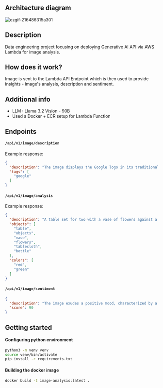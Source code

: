 ## Architecture diagram

![ezgif-216486315a301](https://github.com/user-attachments/assets/91907695-b6f2-4ef7-83db-92d8702b1593)


## Description
Data engineering project focusing on deploying Generative AI API via AWS Lambda for image analysis.


## How does it work?

Image is sent to the Lambda API Endpoint which is then used to provide insights - image's analysis, description and sentiment.

## Additional info
- LLM : Llama 3.2 Vision - 90B
- Used a Docker + ECR setup for Lambda Function
  
## Endpoints
#### `/api/v1/image/description`

Example response:
```json
{
  "description": "The image displays the Google logo in its traditional, multicolored form. The first letter 'G' is blue, the second letter 'O' is green, the third letter 'O' is yellow, the fourth letter 'g' is blue, the fifth letter 'l' is green, and the sixth letter 'e' is red. The logo is centered against a solid black background. The colors are vibrant and the logo appears to be a standard, official version of the Google logo.",
  "tags": [
    "google"
  ]
}
```
#### `/api/v1/image/analysis`

Example response:
```json
{
  "description": "A table set for two with a vase of flowers against a back wall",
  "objects": [
    "table",
    "objects",
    "vase",
    "flowers",
    "tablecloth",
    "bottle"
  ],
  "colors": [
    "red",
    "green"
  ]
}
```

#### `/api/v1/image/sentiment`
```json
{
  "description": "The image exudes a positive mood, characterized by a warmly inviting table setting adorned with vibrant flowers and a soft color palette, evoking a sense of joy and celebration.",
  "score": 90
}
```


## Getting started

#### Configuring python environment

```bash
python3 -m venv venv
source venv/bin/activate
pip install -r requirements.txt
```

#### Building the docker image

```bash
docker build -t image-analysis:latest .
```
